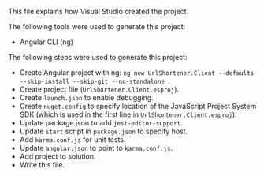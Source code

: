 This file explains how Visual Studio created the project.

The following tools were used to generate this project:
- Angular CLI (ng)

The following steps were used to generate this project:
- Create Angular project with ng: `ng new UrlShortener.Client --defaults --skip-install --skip-git --no-standalone `.
- Create project file (`UrlShortener.Client.esproj`).
- Create `launch.json` to enable debugging.
- Create `nuget.config` to specify location of the JavaScript Project System SDK (which is used in the first line in `UrlShortener.Client.esproj`).
- Update package.json to add `jest-editor-support`.
- Update `start` script in `package.json` to specify host.
- Add `karma.conf.js` for unit tests.
- Update `angular.json` to point to `karma.conf.js`.
- Add project to solution.
- Write this file.
